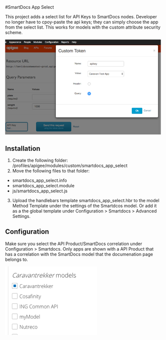 #SmartDocs App Select

This project adds a select list for API Keys to SmartDocs nodes. Developer no longer have to cpoy-paste the api keys; they can simply choose the app from the select list. This works for models with the custom attribute security scheme.

![screenshot](https://github.com/kbouwmee/smartdocs_app_select/blob/master/media/screenshot.png "Screenshot")

## Installation
1. Create the following folder: /profiles/apigee/modules/custom/smartdocs_app_select
2. Move the following files to that folder:
* smartdocs_app_select.info
* smartdocs_app_select.module
* js/smartdocs_app_select.js 
3. Upload the handlebars template smartdocs_app_select.hbr to the model Method Template under the settings of the Smartdcos model. Or add it as a the global template under Configuration > Smartdocs > Advanced Settings.

## Configuration
Make sure you select the API Product/SmartDocs correlation under Configuration > Smartdocs. Only apps are shown with a API Product that has a correlation with the SmartDocs model that the documenation page belongs to.

![correlation](https://github.com/kbouwmee/smartdocs_app_select/blob/master/media/smartdocs_product_correlation.png "Correlate your product with your model")
